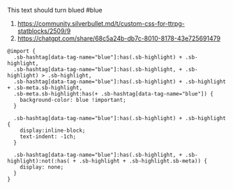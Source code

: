 This text should turn blued #blue

1. https://community.silverbullet.md/t/custom-css-for-ttrpg-statblocks/2509/9
2. https://chatgpt.com/share/68c5a24b-db7c-8010-8178-43e725691479

```
@import {
  .sb-hashtag[data-tag-name="blue"]:has(.sb-highlight) + .sb-highlight,
  .sb-hashtag[data-tag-name="blue"]:has(.sb-highlight, + .sb-highlight) > .sb-highlight,
  .sb-hashtag[data-tag-name="blue"]:has(.sb-highlight) + .sb-highlight + .sb-meta.sb-highlight,
  .sb-meta.sb-highlight:has(+ .sb-hashtag[data-tag-name="blue"]) {
    background-color: blue !important;
  }
  
  .sb-hashtag[data-tag-name="blue"]:has(.sb-highlight) + .sb-highlight {
    display:inline-block;
    text-indent: -1ch;
  }
  
  .sb-hashtag[data-tag-name="blue"]:has(.sb-highlight, + .sb-highlight):not(:has( + .sb-highlight + .sb-highlight.sb-meta)) {
    display: none;
  }
}
```